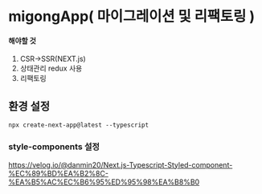 # migongApp( 마이그레이션 및 리팩토링 )

#### 해야할 것

1. CSR->SSR(NEXT.js)
2. 상태관리 redux 사용
3. 리팩토링

## 환경 설정

```
npx create-next-app@latest --typescript
```

### style-components 설정

https://velog.io/@danmin20/Next.js-Typescript-Styled-component-%EC%89%BD%EA%B2%8C-%EA%B5%AC%EC%B6%95%ED%95%98%EA%B8%B0
